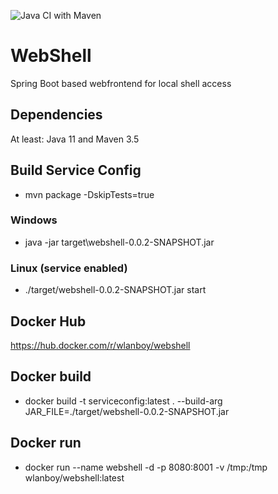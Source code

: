 ![Java CI with Maven](https://github.com/wlanboy/WebShell/workflows/Java%20CI%20with%20Maven/badge.svg?branch=master)

# WebShell
Spring Boot based webfrontend for local shell access

## Dependencies
At least: Java 11 and Maven 3.5

## Build Service Config
- mvn package -DskipTests=true

### Windows
- java -jar target\webshell-0.0.2-SNAPSHOT.jar

### Linux (service enabled)
- ./target/webshell-0.0.2-SNAPSHOT.jar start

## Docker Hub
https://hub.docker.com/r/wlanboy/webshell

## Docker build
- docker build -t serviceconfig:latest . --build-arg JAR_FILE=./target/webshell-0.0.2-SNAPSHOT.jar

## Docker run
- docker run --name webshell -d -p 8080:8001 -v /tmp:/tmp wlanboy/webshell:latest
